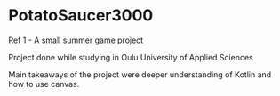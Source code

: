 # PotatoSaucer3000
Ref 1 - A small summer game project

Project done while studying in Oulu University of Applied Sciences

Main takeaways of the project were deeper understanding of Kotlin and how to use canvas.
